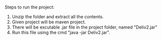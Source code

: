 Steps to run the project:
1. Unzip the folder and extract all the contents.
2. Given project will be maven project. 
3. There will be excutable .jar file in the project folder, named  "Deliv2.jar"
4. Run this file using the cmd "java -jar Deliv2.jar".